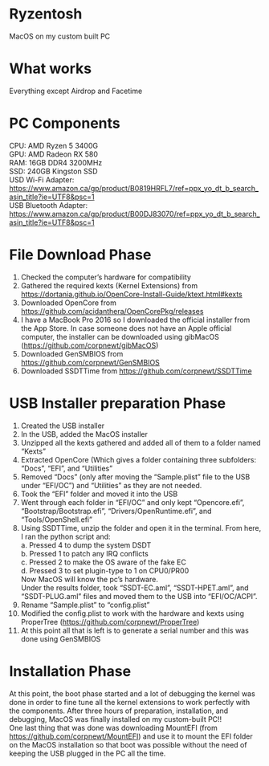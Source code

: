 # Ryzentosh
MacOS on my custom built PC

# What works
Everything except Airdrop and Facetime

# PC Components
CPU: AMD Ryzen 5 3400G <br />
GPU: AMD Radeon RX 580 <br />
RAM: 16GB DDR4 3200MHz <br />
SSD: 240GB Kingston SSD <br />
USD Wi-Fi Adapter: https://www.amazon.ca/gp/product/B0819HRFL7/ref=ppx_yo_dt_b_search_asin_title?ie=UTF8&psc=1 <br />
USB Bluetooth Adapter: https://www.amazon.ca/gp/product/B00DJ83070/ref=ppx_yo_dt_b_search_asin_title?ie=UTF8&psc=1 <br />

# File Download Phase
1.	Checked the computer’s hardware for compatibility
2.	Gathered the required kexts (Kernel Extensions) from https://dortania.github.io/OpenCore-Install-Guide/ktext.html#kexts
3.	Downloaded OpenCore from https://github.com/acidanthera/OpenCorePkg/releases
4.	I have a MacBook Pro 2016 so I downloaded the official installer from the App Store. In case someone does not have an Apple official computer, the installer can be downloaded using gibMacOS (https://github.com/corpnewt/gibMacOS)
5.	Downloaded GenSMBIOS from https://github.com/corpnewt/GenSMBIOS 
6.	Downloaded SSDTTime from https://github.com/corpnewt/SSDTTime
# USB Installer preparation Phase
1.	Created the USB installer
2.	In the USB, added the MacOS installer
3.	Unzipped all the kexts gathered and added all of them to a folder named “Kexts”
4.	Extracted OpenCore (Which gives a folder containing three subfolders: “Docs”, “EFI”, and “Utilities”
5.	Removed “Docs” (only after moving the “Sample.plist” file to the USB under “EFI/OC”) and “Utilities” as they are not needed.
6.	Took the “EFI” folder and moved it into the USB
7.	Went through each folder in “EFI/OC” and only kept “Opencore.efi”, “Bootstrap/Bootstrap.efi”, “Drivers/OpenRuntime.efi”, and “Tools/OpenShell.efi”
8.	Using SSDTTime, unzip the folder and open it in the terminal. From here, I ran the python script and: <br />
  a.	Pressed 4 to dump the system DSDT <br />
  b.	Pressed 1 to patch any IRQ conflicts <br />
  c.	Pressed 2 to make the OS aware of the fake EC <br />
  d.	Pressed 3 to set plugin-type to 1 on CPU0/PR00 <br />
      Now MacOS will know the pc’s hardware. <br />
      Under the results folder, took “SSDT-EC.aml”, “SSDT-HPET.aml”, and “SSDT-PLUG.aml” files and moved them to the USB into “EFI/OC/ACPI”.
9.  Rename “Sample.plist” to “config.plist”
10.	Modified the config.plist to work with the hardware and kexts using ProperTree (https://github.com/corpnewt/ProperTree)
11.	At this point all that is left is to generate a serial number and this was done using GenSMBIOS
# Installation Phase
At this point, the boot phase started and a lot of debugging the kernel was done in order to fine tune all the kernel extensions to work perfectly with the components. After three hours of preparation, installation, and debugging, MacOS was finally installed on my custom-built PC!! <br />
One last thing that was done was downloading MountEFI (from https://github.com/corpnewt/MountEFI) and use it to mount the EFI folder on the MacOS installation so that boot was possible without the need of keeping the USB plugged in the PC all the time.

